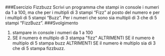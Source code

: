 ###Esercizio Fizzbuzz
Scrivi un programma che stampi in console i numeri da 1 a 100,
 ma che per i multipli di 3 stampi “Fizz” al posto del numero e per i multipli di 5 stampi “Buzz”.
 Per i numeri che sono sia multipli di 3 che di 5 stampi “FizzBuzz”.
###Svolgimento 
1. stampare in console i numeri da 1 a 100
2. SE il numero è multiplo di 3 
    stampa "fizz"
ALTRIMENTI SE il numero è multiplo di 5 
    stampa buzz
ALTRIMENTI SE il numero è multiplo sia di 3 che di 5 
    stampa fizzbuzz.
